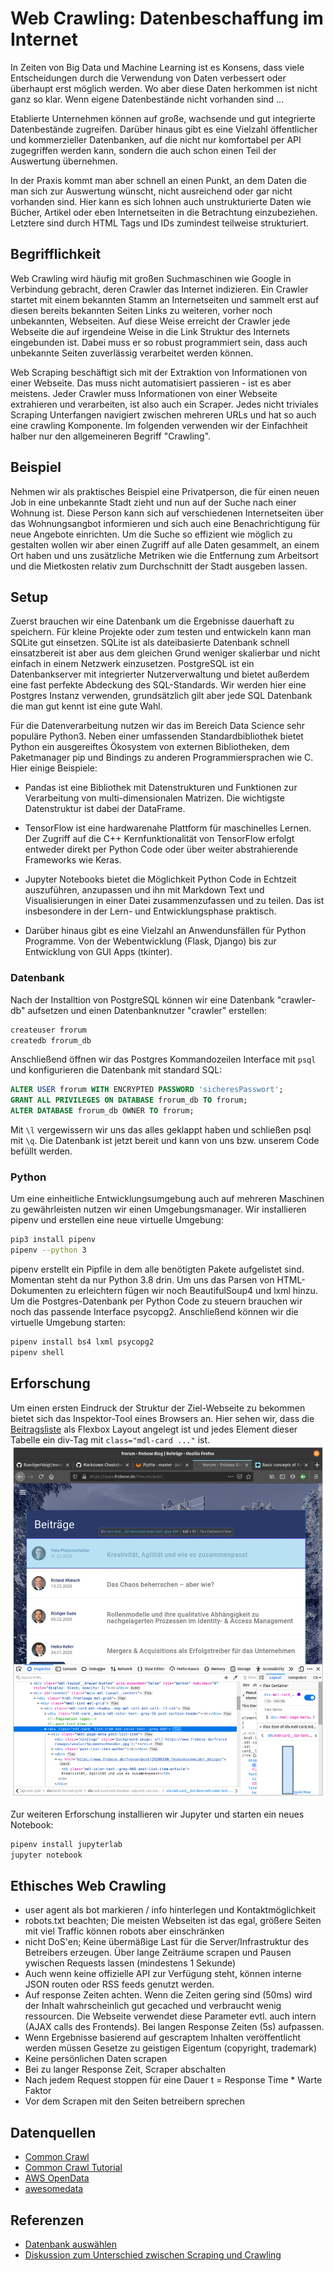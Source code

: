 # Web Crawling: Datenbeschaffung im Internet

In Zeiten von Big Data und Machine Learning ist es Konsens, dass viele Entscheidungen durch die Verwendung von Daten verbessert oder überhaupt erst möglich werden. Wo aber diese Daten herkommen ist nicht ganz so klar. Wenn eigene Datenbestände nicht vorhanden sind ... 

Etablierte Unternehmen können auf große, wachsende und gut integrierte Datenbestände zugreifen. Darüber hinaus gibt es eine Vielzahl öffentlicher und kommerzieller Datenbanken, auf die nicht nur komfortabel per API zugegriffen werden kann, sondern die auch schon einen Teil der Auswertung übernehmen.

In der Praxis kommt man aber schnell an einen Punkt, an dem Daten die man sich zur Auswertung wünscht, nicht ausreichend oder gar nicht vorhanden sind. Hier kann es sich lohnen auch unstrukturierte Daten wie Bücher, Artikel oder eben Internetseiten in die Betrachtung einzubeziehen. Letztere sind durch HTML Tags und IDs zumindest teilweise strukturiert.

## Begrifflichkeit

Web Crawling wird häufig mit großen Suchmaschinen wie Google in Verbindung gebracht, deren Crawler das Internet indizieren. Ein Crawler startet mit einem bekannten Stamm an Internetseiten und sammelt erst auf diesen bereits bekannten Seiten Links zu weiteren, vorher noch unbekannten, Webseiten. Auf diese Weise erreicht der Crawler jede Webseite die auf irgendeine Weise in die Link Struktur des Internets eingebunden ist. Dabei muss er so robust programmiert sein, dass auch unbekannte Seiten zuverlässig verarbeitet werden können.

Web Scraping beschäftigt sich mit der Extraktion von Informationen von einer Webseite. Das muss nicht automatisiert passieren - ist es aber meistens. Jeder Crawler muss Informationen von einer Webseite extrahieren und verarbeiten, ist also auch ein Scraper. Jedes nicht triviales Scraping Unterfangen navigiert zwischen mehreren URLs und hat so auch eine crawling Komponente. Im folgenden verwenden wir der Einfachheit halber nur den allgemeineren Begriff "Crawling".

## Beispiel

Nehmen wir als praktisches Beispiel eine Privatperson, die für einen neuen Job in eine unbekannte Stadt zieht und nun auf der Suche nach einer Wohnung ist. Diese Person kann sich auf verschiedenen Internetseiten über das Wohnungsangbot informieren und sich auch eine Benachrichtigung für neue Angebote einrichten. Um die Suche so effizient wie möglich zu gestalten wollen wir aber einen Zugriff auf alle Daten gesammelt, an einem Ort haben und uns zusätzliche Metriken wie die Entfernung zum Arbeitsort und die Mietkosten relativ zum Durchschnitt der Stadt ausgeben lassen. 

## Setup

Zuerst brauchen wir eine Datenbank um die Ergebnisse dauerhaft zu speichern. Für kleine Projekte oder zum testen und entwickeln kann man SQLite gut einsetzen. SQLite ist als dateibasierte Datenbank schnell einsatzbereit ist aber aus dem gleichen Grund weniger skalierbar und nicht einfach in einem Netzwerk einzusetzen. PostgreSQL ist ein Datenbankserver mit integrierter Nutzerverwaltung und bietet außerdem eine fast perfekte Abdeckung des SQL-Standards. Wir werden hier eine Postgres Instanz verwenden, grundsätzlich gilt aber jede SQL Datenbank die man gut kennt ist eine gute Wahl. 

Für die Datenverarbeitung nutzen wir das im Bereich Data Science sehr populäre Python3. Neben einer umfassenden Standardbibliothek bietet Python ein ausgereiftes Ökosystem von externen Bibliotheken, dem Paketmanager pip und Bindings zu anderen Programmiersprachen wie C. Hier einige Beispiele:

- Pandas ist eine Bibliothek mit Datenstrukturen und Funktionen zur Verarbeitung von multi-dimensionalen Matrizen. Die wichtigste Datenstruktur ist dabei der DataFrame.

- TensorFlow ist eine hardwarenahe Plattform für maschinelles Lernen. Der Zugriff auf die C++ Kernfunktionalität von TensorFlow erfolgt entweder direkt per Python Code oder über weiter abstrahierende Frameworks wie Keras.

- Jupyter Notebooks bietet die Möglichkeit Python Code in Echtzeit auszuführen, anzupassen und ihn mit Markdown Text und Visualisierungen in einer Datei zusammenzufassen und zu teilen. Das ist insbesondere in der Lern- und Entwicklungsphase praktisch.

- Darüber hinaus gibt es eine Vielzahl an Anwendunsfällen für Python Programme. Von der Webentwicklung (Flask, Django) bis zur Entwicklung von GUI Apps (tkinter).



### Datenbank
Nach der Installtion von PostgreSQL können wir eine Datenbank "crawler-db" aufsetzen und einen Datenbanknutzer "crawler" erstellen:

```bash
createuser frorum
createdb frorum_db
```

Anschließend öffnen wir das Postgres Kommandozeilen Interface mit `psql` und konfigurieren die Datenbank mit standard SQL:

```SQL
ALTER USER frorum WITH ENCRYPTED PASSWORD 'sicheresPasswort';
GRANT ALL PRIVILEGES ON DATABASE frorum_db TO frorum;
ALTER DATABASE frorum_db OWNER TO frorum;
```

Mit `\l` vergewissern wir uns das alles geklappt haben und schließen psql mit `\q`. Die Datenbank ist jetzt bereit und kann von uns bzw. unserem Code befüllt werden.

### Python
Um eine einheitliche Entwicklungsumgebung auch auf mehreren Maschinen zu gewährleisten nutzen wir einen Umgebungsmanager. Wir installieren pipenv und erstellen eine neue virtuelle Umgebung:

```bash
pip3 install pipenv
pipenv --python 3
```

pipenv erstellt ein Pipfile in dem alle benötigten Pakete aufgelistet sind. Momentan steht da nur Python 3.8 drin. Um uns das Parsen von HTML-Dokumenten zu erleichtern fügen wir noch BeautifulSoup4 und lxml hinzu. Um die Postgres-Datenbank per Python Code zu steuern brauchen wir noch das passende Interface psycopg2. Anschließend können wir die virtuelle Umgebung starten:

```bash
pipenv install bs4 lxml psycopg2
pipenv shell
```

## Erforschung
Um einen ersten Eindruck der Struktur der Ziel-Webseite zu bekommen bietet sich das Inspektor-Tool eines Browsers an. Hier sehen wir, dass die [Beitragsliste](https://www.frobese.de/frorum/post/) als Flexbox Layout angelegt ist und jedes Element dieser Tabelle ein div-Tag mit `class="mdl-card ..."` ist.
![inspector](./images/inspector.png)

Zur weiteren Erforschung installieren wir Jupyter und starten ein neues Notebook:
```bash
pipenv install jupyterlab
jupyter notebook
``` 



## Ethisches Web Crawling
- user agent als bot markieren / info hinterlegen und Kontaktmöglichkeit
- robots.txt beachten; Die meisten Webseiten ist das egal, größere Seiten mit viel Traffic können robots aber einschränken
- nicht DoS'en; Keine übermäßige Last für die Server/Infrastruktur des Betreibers erzeugen. Über lange Zeiträume scrapen und Pausen ywischen Requests lassen (mindestens 1 Sekunde)
- Auch wenn keine offizielle API zur Verfügung steht, können interne JSON routen oder RSS feeds genutzt werden.
- Auf response Zeiten achten. Wenn die Zeiten gering sind (50ms) wird der Inhalt wahrscheinlich gut gecached und verbraucht wenig ressourcen. Die Webseite verwendet diese Parameter evtl. auch intern (AJAX calls des Frontends). Bei langen Response Zeiten (5s) aufpassen.
- Wenn Ergebnisse basierend auf gescraptem Inhalten veröffentlicht werden müssen Gesetze zu geistigen Eigentum (copyright, trademark)
- Keine persönlichen Daten scrapen
- Bei zu langer Response Zeit, Scraper abschalten
- Nach jedem Request stoppen für eine Dauer t = Response Time * Warte Faktor
- Vor dem Scrapen mit den Seiten betreibern sprechen

## Datenquellen
- [Common Crawl](https://commoncrawl.org/)
- [Common Crawl Tutorial](https://code402.com/blog/hello-warc-common-crawl-code-samples/)
- [AWS OpenData](https://registry.opendata.aws/)
- [awesomedata](https://github.com/awesomedata/awesome-public-datasets)

## Referenzen
- [Datenbank auswählen](https://www.digitalocean.com/community/tutorials/sqlite-vs-mysql-vs-postgresql-a-comparison-of-relational-database-management-systems)
- [Diskussion zum Unterschied zwischen Scraping und Crawling](https://stackoverflow.com/questions/4327392/what-is-the-difference-between-web-crawling-and-web-scraping)


